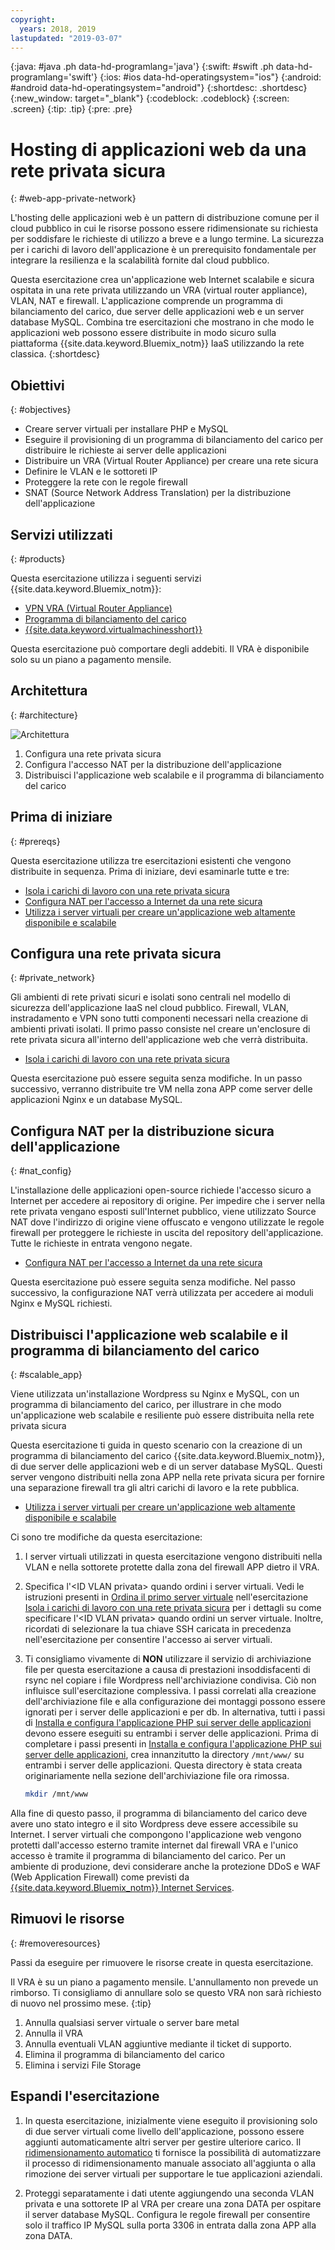 ```yaml
---
copyright:
  years: 2018, 2019
lastupdated: "2019-03-07"
---
```


{:java: #java .ph data-hd-programlang='java'}
{:swift: #swift .ph data-hd-programlang='swift'}
{:ios: #ios data-hd-operatingsystem="ios"}
{:android: #android data-hd-operatingsystem="android"}
{:shortdesc: .shortdesc}
{:new_window: target="_blank"}
{:codeblock: .codeblock}
{:screen: .screen}
{:tip: .tip}
{:pre: .pre}

# Hosting di applicazioni web da una rete privata sicura
{: #web-app-private-network}

L'hosting delle applicazioni web è un pattern di distribuzione comune per il cloud pubblico in cui le risorse possono essere ridimensionate su richiesta per soddisfare le richieste di utilizzo a breve e a lungo termine. La sicurezza per i carichi di lavoro dell'applicazione è un prerequisito fondamentale per integrare la resilienza e la scalabilità fornite dal cloud pubblico. 

Questa esercitazione crea un'applicazione web Internet scalabile e sicura ospitata in una rete privata utilizzando un VRA (virtual router appliance), VLAN, NAT e firewall. L'applicazione comprende un programma di bilanciamento del carico, due server delle applicazioni web e un server database MySQL. Combina tre esercitazioni che mostrano in che modo le applicazioni web possono essere distribuite in modo sicuro sulla piattaforma {{site.data.keyword.Bluemix_notm}} IaaS utilizzando la rete classica.
{:shortdesc}

## Obiettivi
{: #objectives}

- Creare server virtuali per installare PHP e MySQL
- Eseguire il provisioning di un programma di bilanciamento del carico per distribuire le richieste ai server delle applicazioni
- Distribuire un VRA (Virtual Router Appliance) per creare una rete sicura
- Definire le VLAN e le sottoreti IP 
- Proteggere la rete con le regole firewall
- SNAT (Source Network Address Translation) per la distribuzione dell'applicazione

## Servizi utilizzati
{: #products}

Questa esercitazione utilizza i seguenti servizi {{site.data.keyword.Bluemix_notm}}: 

* [VPN VRA (Virtual Router Appliance)](https://{DomainName}/docs/infrastructure/virtual-router-appliance?topic=virtual-router-appliance-about-the-vra#virtual-private-network-vpn-gateway)
* [Programma di bilanciamento del carico]( https://{DomainName}/catalog/infrastructure/load-balancer-group)
* [{{site.data.keyword.virtualmachinesshort}}]( https://{DomainName}/catalog/infrastructure/virtual-server-group)

Questa esercitazione può comportare degli addebiti. Il VRA è disponibile solo su un piano a pagamento mensile. 

## Architettura
{: #architecture}

<p style="text-align: center;">

  ![Architettura](images/solution42-web-app-private-network/web-app-private.png)
</p>

1.	Configura una rete privata sicura
2.	Configura l'accesso NAT per la distribuzione dell'applicazione
3.	Distribuisci l'applicazione web scalabile e il programma di bilanciamento del carico

## Prima di iniziare
{: #prereqs}

Questa esercitazione utilizza tre esercitazioni esistenti che vengono distribuite in sequenza. Prima di iniziare, devi esaminarle tutte e tre: 

-	[Isola i carichi di lavoro con una rete privata sicura]( https://{DomainName}/docs/tutorials?topic=solution-tutorials-secure-network-enclosure#isolate-workloads-with-a-secure-private-network) 
-	[Configura NAT per l'accesso a Internet da una rete sicura]( https://{DomainName}/docs/tutorials?topic=solution-tutorials-nat-config-private#configure-firewall-rules-for-internet-access-from-a-private-network)
-	[Utilizza i server virtuali per creare un'applicazione web altamente disponibile e scalabile]( https://{DomainName}/docs/tutorials?topic=solution-tutorials-highly-available-and-scalable-web-application#use-virtual-servers-to-build-highly-available-and-scalable-web-app)



## Configura una rete privata sicura
{: #private_network}

Gli ambienti di rete privati sicuri e isolati sono centrali nel modello di sicurezza dell'applicazione IaaS nel cloud pubblico. Firewall, VLAN, instradamento e VPN sono tutti componenti necessari nella creazione di ambienti privati isolati.
Il primo passo consiste nel creare un'enclosure di rete privata sicura all'interno dell'applicazione web che verrà distribuita.   

- [Isola i carichi di lavoro con una rete privata sicura](https://{DomainName}/docs/tutorials?topic=solution-tutorials-secure-network-enclosure#isolate-workloads-with-a-secure-private-network)

Questa esercitazione può essere seguita senza modifiche. In un passo successivo, verranno distribuite tre VM nella zona APP come server delle applicazioni Nginx e un database MySQL. 

## Configura NAT per la distribuzione sicura dell'applicazione
{: #nat_config}

L'installazione delle applicazioni open-source richiede l'accesso sicuro a Internet per accedere ai repository di origine. Per impedire che i server nella rete privata vengano esposti sull'Internet pubblico, viene utilizzato Source NAT dove l'indirizzo di origine viene offuscato e vengono utilizzate le regole firewall per proteggere le richieste in uscita del repository dell'applicazione. Tutte le richieste in entrata vengono negate.  

- [Configura NAT per l'accesso a Internet da una rete sicura]( https://{DomainName}/docs/tutorials?topic=solution-tutorials-nat-config-private#configure-firewall-rules-for-internet-access-from-a-private-network)

Questa esercitazione può essere seguita senza modifiche. Nel passo successivo, la configurazione NAT verrà utilizzata per accedere ai moduli Nginx e MySQL richiesti.  


## Distribuisci l'applicazione web scalabile e il programma di bilanciamento del carico
{: #scalable_app}

Viene utilizzata un'installazione Wordpress su Nginx e MySQL, con un programma di bilanciamento del carico, per illustrare in che modo un'applicazione web scalabile e resiliente può essere distribuita nella rete privata sicura 

Questa esercitazione ti guida in questo scenario con la creazione di un programma di bilanciamento del carico {{site.data.keyword.Bluemix_notm}}, di due server delle applicazioni web e di un server database MySQL. Questi server vengono distribuiti nella zona APP nella rete privata sicura per fornire una separazione firewall tra gli altri carichi di lavoro e la rete pubblica.  

- [Utilizza i server virtuali per creare un'applicazione web altamente disponibile e scalabile]( https://{DomainName}/docs/tutorials?topic=solution-tutorials-highly-available-and-scalable-web-application#use-virtual-servers-to-build-highly-available-and-scalable-web-app)

Ci sono tre modifiche da questa esercitazione: 

1.	I server virtuali utilizzati in questa esercitazione vengono distribuiti nella VLAN e nella sottorete protette dalla zona del firewall APP dietro il VRA.
2. Specifica l'&lt;ID VLAN privata&gt; quando ordini i server virtuali. Vedi le istruzioni presenti in [Ordina il primo server virtuale](https://{DomainName}/docs/tutorials?topic=solution-tutorials-secure-network-enclosure#order_virtualserver) nell'esercitazione [Isola i carichi di lavoro con una rete privata sicura]( https://{DomainName}/docs/tutorials?topic=solution-tutorials-secure-network-enclosure#isolate-workloads-with-a-secure-private-network) per i dettagli su come specificare l'&lt;ID VLAN privata&gt; quando ordini un server virtuale. Inoltre, ricordati di selezionare la tua chiave SSH caricata in precedenza nell'esercitazione per consentire l'accesso ai server virtuali.  
3. Ti consigliamo vivamente di **NON** utilizzare il servizio di archiviazione file per questa esercitazione a causa di prestazioni insoddisfacenti di rsync nel copiare i file Wordpress nell'archiviazione condivisa. Ciò non influisce sull'esercitazione complessiva. I passi correlati alla creazione dell'archiviazione file e alla configurazione dei montaggi possono essere ignorati per i server delle applicazioni e per db. In alternativa, tutti i passi di [Installa e configura l'applicazione PHP sui server delle applicazioni](https://{DomainName}/docs/tutorials?topic=solution-tutorials-highly-available-and-scalable-web-application#php_application) devono essere eseguiti su entrambi i server delle applicazioni.
   Prima di completare i passi presenti in [Installa e configura l'applicazione PHP sui server delle applicazioni](https://{DomainName}/docs/tutorials?topic=solution-tutorials-highly-available-and-scalable-web-application#php_application), crea innanzitutto la directory `/mnt/www/` su entrambi i server delle applicazioni. Questa directory è stata creata originariamente nella sezione dell'archiviazione file ora rimossa.  

   ```sh
   mkdir /mnt/www
   ```

Alla fine di questo passo, il programma di bilanciamento del carico deve avere uno stato integro e il sito Wordpress deve essere accessibile su Internet. I server virtuali che compongono l'applicazione web vengono protetti dall'accesso esterno tramite internet dal firewall VRA e l'unico accesso è tramite il programma di bilanciamento del carico. Per un ambiente di produzione, devi considerare anche la protezione DDoS e WAF (Web Application Firewall) come previsti da [{{site.data.keyword.Bluemix_notm}} Internet Services](https://{DomainName}/catalog/services/internet-services).


## Rimuovi le risorse
{: #removeresources}

Passi da eseguire per rimuovere le risorse create in questa esercitazione. 

Il VRA è su un piano a pagamento mensile. L'annullamento non prevede un rimborso. Ti consigliamo di annullare solo se questo VRA non sarà richiesto di nuovo nel prossimo mese. {:tip}  

1. Annulla qualsiasi server virtuale o server bare metal 
2. Annulla il VRA
3. Annulla eventuali VLAN aggiuntive mediante il ticket di supporto.
4. Elimina il programma di bilanciamento del carico
5. Elimina i servizi File Storage

## Espandi l'esercitazione 

1. In questa esercitazione, inizialmente viene eseguito il provisioning solo di due server virtuali come livello dell'applicazione, possono essere aggiunti automaticamente altri server per gestire ulteriore carico. Il [ridimensionamento automatico]( https://{DomainName}/docs/infrastructure/SLautoscale?topic=slautoscale-getting-started-with-auto-scaling#create-an-autoscale-group) ti fornisce la possibilità di automatizzare il processo di ridimensionamento manuale associato all'aggiunta o alla rimozione dei server virtuali per supportare le tue applicazioni aziendali. 

2. Proteggi separatamente i dati utente aggiungendo una seconda VLAN privata e una sottorete IP al VRA per creare una zona DATA per ospitare il server database MySQL. Configura le regole firewall per consentire solo il traffico IP MySQL sulla porta 3306 in entrata dalla zona APP alla zona DATA.  

